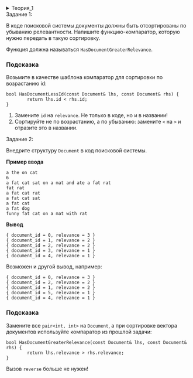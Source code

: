 
<details>  
<summary>Теория_1</summary>  
<h1>Сортировка вектора структур</h1>

<p>Вы начали внедрять структуру <code>Document</code> в код поисковой системы. С функцией <code>FindAllDocuments</code> справились. Пора научить поисковую систему выводить сначала самые релевантные документы. Для этого нужно написать основную функцию — <code>FindTopDocuments</code>:</p>

<pre><code class="language-cpp">// For each document returns its id and relevance
vector&lt;pair&lt;int, int&gt;&gt; FindTopDocuments(
				const map&lt;string, set&lt;int&gt;&gt;&amp; word_to_documents,
				const set&lt;string&gt;&amp; stop_words,
				const string&amp; query) {
			
		auto matched_documents = FindAllDocuments(word_to_documents, stop_words, query);
		
		// сортировка по убыванию релевантности
	  // раньше тут были sort и reverse	
	
		if (matched_documents.size() &gt; MAX_RESULT_DOCUMENT_COUNT) {
				matched_documents.resize(MAX_RESULT_DOCUMENT_COUNT);
		}
	
		// исправление порядка полей в парах
	
		return matched_documents;
}
</code></pre>

<p>Теперь везде вместо пар структура, поэтому исправлять порядок полей в конце функции больше не придётся. Зато надо сортировать структуры в определённом порядке. Попробуйте просто взять и вызвать <code>sort</code> для вектора документов:</p>

<pre><code class="language-cpp">#include &lt;algorithm&gt;
#include &lt;vector&gt;

using namespace std;

struct Document {
    int id;
    int relevance;
};

int main() {
    vector&lt;Document&gt; documents;
    sort(documents.begin(), documents.end());
}
</code></pre>

<p>Сообщение об ошибке будет громоздким:</p>

<pre><code>In file included from &lt;...&gt;/include/c++/bits/stl_algobase.h:71,
                 from &lt;...&gt;/include/c++/algorithm:61,
                 from test.cpp:1:
&lt;...&gt;/include/c++/bits/predefined_ops.h: In instantiation of 'constexpr bool __gnu_cxx::__ops::_Iter_less_iter::operator()(_Iterator1, _Iterator2) const [with _Iterator1 = __gnu_cxx::__normal_iterator&lt;Document*, std::vector&lt;Document&gt; &gt;; _Iterator2 = __gnu_cxx::__normal_iterator&lt;Document*, std::vector&lt;Document&gt; &gt;]':
&lt;...&gt;/include/c++/bits/stl_algo.h:81:17:   required from 'void std::__move_median_to_first(_Iterator, _Iterator, _Iterator, _Iterator, _Compare) [with _Iterator = __gnu_cxx::__normal_iterator&lt;Document*, std::vector&lt;Document&gt; &gt;; _Compare = __gnu_cxx::__ops::_Iter_less_iter]'
&lt;...&gt;/include/c++/bits/stl_algo.h:1921:34:   required from '_RandomAccessIterator std::__unguarded_partition_pivot(_RandomAccessIterator, _RandomAccessIterator, _Compare) [with _RandomAccessIterator = __gnu_cxx::__normal_iterator&lt;Document*, std::vector&lt;Document&gt; &gt;; _Compare = __gnu_cxx::__ops::_Iter_less_iter]'
&lt;...&gt;/include/c++/bits/stl_algo.h:1953:38:   required from 'void std::__introsort_loop(_RandomAccessIterator, _RandomAccessIterator, _Size, _Compare) [with _RandomAccessIterator = __gnu_cxx::__normal_iterator&lt;Document*, std::vector&lt;Document&gt; &gt;; _Size = long long int; _Compare = __gnu_cxx::__ops::_Iter_less_iter]'
&lt;...&gt;/include/c++/bits/stl_algo.h:1968:25:   required from 'void std::__sort(_RandomAccessIterator, _RandomAccessIterator, _Compare) [with _RandomAccessIterator = __gnu_cxx::__normal_iterator&lt;Document*, std::vector&lt;Document&gt; &gt;; _Compare = __gnu_cxx::__ops::_Iter_less_iter]'
&lt;...&gt;/include/c++/bits/stl_algo.h:4834:18:   required from 'void std::sort(_RAIter, _RAIter) [with _RAIter = __gnu_cxx::__normal_iterator&lt;Document*, std::vector&lt;Document&gt; &gt;]'
test.cpp:13:44:   required from here
&lt;...&gt;/include/c++/bits/predefined_ops.h:43:23: error: no match for 'operator&lt;' (operand types are 'Document' and 'Document')
       { return *__it1 &lt; *__it2; }
                ~~~~~~~^~~~~~~~
In file included from &lt;...&gt;/include/c++/bits/stl_algobase.h:67,
&lt;...&gt;
</code></pre>

<p>Ошибка в 13-й строке test.cpp — вызов <code>sort</code>.</p>

<pre><code>&lt;...&gt;
&lt;...&gt;/include/c++/bits/stl_algo.h:4834:18:   required from 'void std::sort(_RAIter, _RAIter) [with _RAIter = __gnu_cxx::__normal_iterator&lt;Document*, std::vector&lt;Document&gt; &gt;]'
test.cpp:13:44:   required from here
</code></pre>

<p>В сообщении говорится: вызвана функция <code>std::sort</code>, из неё — <code>std::__sort</code>, затем <code>std::__introsort_loop</code>. Писать <code>sort</code> вместо <code>std::sort</code> позволяет <code>using namespace std;</code>. То, как реализация сортировки разбита на подфункции, сейчас неважно. Основная проблема — в сообщении ниже:</p>

<pre><code>&lt;...&gt;/include/c++/bits/predefined_ops.h:43:23: error: no match for 'operator&lt;' (operand types are 'Document' and 'Document')
       { return *__it1 &lt; *__it2; }
                ~~~~~~~^~~~~~~~
</code></pre>

<p>Где-то в коде сортировки оператор <strong><code>&lt;</code></strong> сравнивает два документа со странными названиями <code>*__it1</code> и <code>*__it2</code>. На звёздочки пока не обращайте внимания. Важна фраза <code>no match for 'operator&lt;' (operand types are 'Document' and 'Document')</code>: не найден оператор <code>&lt;</code> для объектов <code>Document</code> и <code>Document</code>.</p>

<p>Для сортировки документов достаточно уточнить, в каком случае считается, что один из них меньше другого. После сортировки меньшие документы будут в начале, а бóльшие — в конце.</p>

<p>В коде ниже — функция-компаратор, которая принимает два документа по константной ссылке. Первый документ называется <code>lhs</code>, а второй <code>rhs</code>. Функция возвращает <code>true</code>, если <code>lhs</code> меньше <code>rhs</code>:</p>

<pre><code class="language-cpp">bool HasDocumentLessId(const Document&amp; lhs, const Document&amp; rhs) {
		return lhs.id &lt; rhs.id;
}
</code></pre>

<p>Название у функции говорящее: «правда ли id документа меньше». Теперь, чтобы  отсортировать документы по возрастанию <code>id</code>, нужно вызвать сортировку:</p>

<pre><code class="language-cpp">sort(documents.begin(), documents.end(), HasDocumentLessId);
</code></pre>

<p>Строго говоря, сортировка будет не по возрастанию, а по неубыванию. Некоторые документы могут иметь одинаковый <code>id</code>. После сортировки они будут расположены в произвольном порядке. Подумайте, важно ли это, когда сортируете только по одному из полей. Сортировка по нескольким полям будет рассмотрена позже.</p>

<p>Допустим, вы поменяли <code>&lt;</code> на <code>&gt;</code> в функции-компараторе: <code>return lhs.id &gt; rhs.id;</code>. Тогда произойдёт сортировка по убыванию — точнее, по невозрастанию. Меньшими будут считаться документы с бо́льшим id, поэтому они окажутся в начале вектора. Но смысл функции поменяется — значит, ей нужно другое название, например <code>HasDocumentGreaterId</code>.</p>

</details>  
<summary>Задание 1:</summary>  
<p>В коде поисковой системы документы должны быть отсортированы по убыванию релевантности. Напишите функцию-компаратор, которую нужно передать в такую сортировку.</p>

<p>Функция должна называться <code>HasDocumentGreaterRelevance</code>.</p>

<h3>Подсказка</h3>

<p>Возьмите в качестве шаблона компаратор для сортировки по возрастанию id:</p>

<pre><code class="language-cpp">bool HasDocumentLessId(const Document&amp; lhs, const Document&amp; rhs) {
		return lhs.id &lt; rhs.id;
}
</code></pre>

<ol>
<li>Замените <code>id</code> на <code>relevance</code>. Не только в коде, но и в названии!</li>
<li>Сортируйте не по возрастанию, а по убыванию: замените <code>&lt;</code> на <code>&gt;</code> и отразите это в названии.</li>
</ol>
</details>

</details>  
<summary>Задание 2:</summary>  
<p>Внедрите структуру <code>Document</code> в код поисковой системы.</p>

<p><strong>Пример ввода</strong></p>

<pre><code>a the on cat
6
a fat cat sat on a mat and ate a fat rat
fat rat
a fat cat rat
a fat cat sat
a fat cat
a fat dog
funny fat cat on a mat with rat
</code></pre>

<p><strong>Вывод</strong></p>

<pre><code>{ document_id = 0, relevance = 3 }
{ document_id = 1, relevance = 2 }
{ document_id = 2, relevance = 2 }
{ document_id = 3, relevance = 1 }
{ document_id = 4, relevance = 1 }
</code></pre>

<p>Возможен и другой вывод, например:</p>

<pre><code>{ document_id = 0, relevance = 3 }
{ document_id = 2, relevance = 2 }
{ document_id = 1, relevance = 2 }
{ document_id = 5, relevance = 1 }
{ document_id = 4, relevance = 1 }
</code></pre>

<h3>Подсказка</h3>

<p>Замените все <code>pair&lt;int, int&gt;</code> на <code>Document</code>, а при сортировке вектора документов используйте компаратор из прошлой задачи:</p>

<pre><code class="language-cpp">bool HasDocumentGreaterRelevance(const Document&amp; lhs, const Document&amp; rhs) {
		return lhs.relevance &gt; rhs.relevance;
}
</code></pre>

<p>Вызов <code>reverse</code> больше не нужен!</p>
</details>

